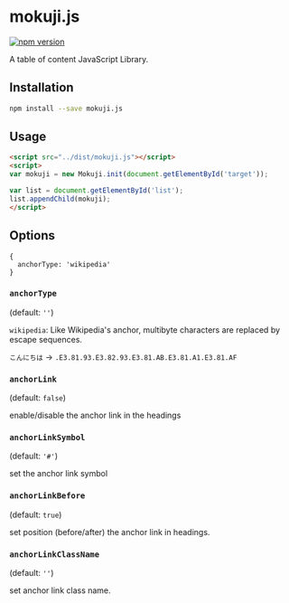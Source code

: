 mokuji.js
===

[![npm version](https://badge.fury.io/js/mokuji.js.svg)](https://www.npmjs.com/package/mokuji.js)

A table of content JavaScript Library.

## Installation

```bash
npm install --save mokuji.js
```

## Usage

```html
<script src="../dist/mokuji.js"></script>
<script>
var mokuji = new Mokuji.init(document.getElementById('target'));

var list = document.getElementById('list');
list.appendChild(mokuji);
</script>
```

## Options

```
{
  anchorType: 'wikipedia'
}
```

### `anchorType`

(default: `''`)

`wikipedia`: Like Wikipedia's anchor, multibyte characters are replaced by escape sequences.

`こんにちは` → `.E3.81.93.E3.82.93.E3.81.AB.E3.81.A1.E3.81.AF`


### `anchorLink`

(default: `false`)

enable/disable the anchor link in the headings

### `anchorLinkSymbol`

(default: `'#'`)

set the anchor link symbol

### `anchorLinkBefore`

(default: `true`)

set position (before/after) the anchor link in headings.


### `anchorLinkClassName`

(default: `''`)

set anchor link class name.
